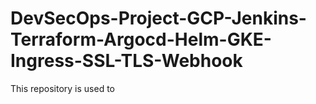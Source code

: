 # DevSecOps-Project-GCP-Jenkins-Terraform-Argocd-Helm-GKE-Ingress-SSL-TLS-Webhook
This repository is used to 
